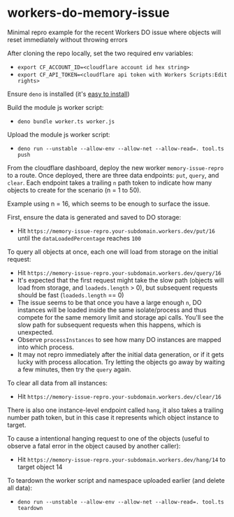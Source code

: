 # workers-do-memory-issue
Minimal repro example for the recent Workers DO issue where objects will reset immediately without throwing errors

After cloning the repo locally, set the two required env variables:
 - `export CF_ACCOUNT_ID=<cloudflare account id hex string>`
 - `export CF_API_TOKEN=<cloudflare api token with Workers Scripts:Edit rights>`

Ensure `deno` is installed (it's [easy to install](https://deno.land/#installation))

Build the module js worker script:
 - `deno bundle worker.ts worker.js`

Upload the module js worker script:
 - `deno run --unstable --allow-env --allow-net --allow-read=. tool.ts push`

From the cloudflare dashboard, deploy the new worker `memory-issue-repro` to a route.  Once deployed, there are three data endpoints: `put`, `query`, and `clear`.  Each endpoint takes a trailing `n` path token to indicate how many objects to create for the scenario (n = 1 to 50).

Example using n = 16, which seems to be enough to surface the issue.

First, ensure the data is generated and saved to DO storage:
 - Hit `https://memory-issue-repro.your-subdomain.workers.dev/put/16` until the `dataLoadedPercentage` reaches `100`

To query all objects at once, each one will load from storage on the initial request:
 - Hit `https://memory-issue-repro.your-subdomain.workers.dev/query/16`
 - It's expected that the first request might take the slow path (objects will load from storage, and `loadeds.length` > 0), but subsequent requests should be fast (`loadeds.length` == 0)
 - The issue seems to be that once you have a large enough `n`, DO instances will be loaded inside the same isolate/process and thus compete for the same memory limit and storage api calls.  You'll see the slow path for subsequent requests when this happens, which is unexpected.
 - Observe `processInstances` to see how many DO instances are mapped into which process.
 - It may not repro immediately after the initial data generation, or if it gets lucky with process allocation.  Try letting the objects go away by waiting a few minutes, then try the `query` again.

To clear all data from all instances:
 - Hit `https://memory-issue-repro.your-subdomain.workers.dev/clear/16`

There is also one instance-level endpoint called `hang`, it also takes a trailing number path token, but in this case it represents which object instance to target.

To cause a intentional hanging request to one of the objects (useful to observe a fatal error in the object caused by another caller):
 - Hit `https://memory-issue-repro.your-subdomain.workers.dev/hang/14` to target object 14

To teardown the worker script and namespace uploaded earlier (and delete all data):
 - `deno run --unstable --allow-env --allow-net --allow-read=. tool.ts teardown`

